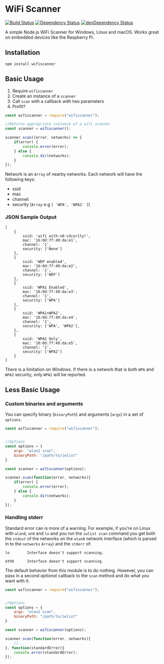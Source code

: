 # WiFi Scanner

[![Build Status](https://travis-ci.org/thingssdk/wifiscanner.svg?branch=master)](https://travis-ci.org/thingssdk/wifiscanner)
[![Dependency Status](https://david-dm.org/thingssdk/wifiscanner.svg)](https://david-dm.org/thingssdk/wifiscanner)
[![devDependency Status](https://david-dm.org/thingssdk/wifiscanner/dev-status.svg)](https://david-dm.org/thingssdk/wifiscanner#info=devDependencies)

A simple Node.js WiFi Scanner for Windows, Linux and macOS. Works great on embedded devices like the Raspberry Pi.

## Installation

```
npm install wifiscanner
```

## Basic Usage

1. Require `wifiscanner`
2. Create an instance of a `scanner`
3. Call `scan` with a callback with two parameters
4. Profit?

```javascript
const wifiscanner = require("wifiscanner");

//Returns appropriate instance of a wifi scanner
const scanner = wifiscanner();

scanner.scan((error, networks) => {
    if(error) {
        console.error(error);
    } else {
        console.dir(networks);
    }
});

```

Network is an `Array` of nearby networks. Each network will have the following keys:

* ssid
* mac
* channel
* security (`Array` e.g `[ 'WPA', 'WPA2' ]`)


### JSON Sample Output

```
[
    {
        ssid: 'wifi with-n0-s3cur1ty!',
        mac: '16:0d:7f:49:da:e1',
        channel: '1',
        security: ['None']
    },
    {
        ssid: 'WEP enabled',
        mac: '16:0d:7f:49:da:e2',
        channel: '1',
        security: ['WEP']
    },
    {
        ssid: 'WPA1 Enabled',
        mac: '16:0d:7f:49:da:e3',
        channel: '1',
        security: ['WPA']
    },
    {
        ssid: 'WPA1+WPA2',
        mac: '16:0d:7f:49:da:e4',
        channel: '1',
        security: ['WPA', 'WPA2'],
    },
    {
        ssid: 'WPA2 Only',
        mac: '16:0d:7f:49:da:e5',
        channel: '1',
        security: ['WPA2']
    }
]
```

There is a limitation on _Windows_. If there is a network that is both `WPA` and `WPA2` security, only `WPA2` will be reported.

## Less Basic Usage

### Custom binaries and arguments

You can specify binary (`binaryPath`) and arguments (`args`) in a set of `options`.

```javascript
const wifiscanner = require("wifiscanner");


//Options
const options = {
    args: "wlan2 scan",
    binaryPath: "/path/to/iwlist"
}

const scanner = wifiscanner(options);

scanner.scan(function(error, networks){
    if(error) {
        console.error(error);
    } else {
        console.dir(networks);
    }
});

```

### Handling stderr

Standard error can is more of a warning. For example, if you're on Linux with `wlan0`, `en0` and `lo`
and you run the `iwlist scan` command you get both the `stdout` of the networks on the `wlan0` network interface
(which is parsed in to the `networks` `Array`) and the `stderr` of:

```
lo        Interface doesn't support scanning.

eth0      Interface doesn't support scanning.
```

The default behavior from this module is to do nothing. However, you can pass in a second _optional_ callback to the
`scan` method and do what you want with it.

```javascript
const wifiscanner = require("wifiscanner");


//Options
const options = {
    args: "wlan2 scan",
    binaryPath: "/path/to/iwlist"
}

const scanner = wifiscanner(options);

scanner.scan(function(error, networks){
    //...
}, function(standardError){
    console.error(standardError);
});

```